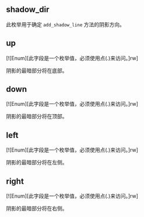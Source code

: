 ## shadow_dir

此枚举用于确定 `add_shadow_line` 方法的阴影方向。

## up

[![Enum][此字段是一个枚举值，必须使用点(.)来访问。]rw]

阴影的最暗部分将在底部。

## down

[![Enum][此字段是一个枚举值，必须使用点(.)来访问。]rw]

阴影的最暗部分将在顶部。

## left

[![Enum][此字段是一个枚举值，必须使用点(.)来访问。]rw]

阴影的最暗部分将在左侧。

## right

[![Enum][此字段是一个枚举值，必须使用点(.)来访问。]rw]

阴影的最暗部分将在右侧。